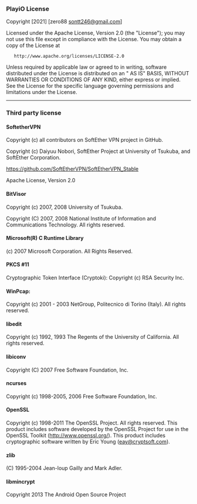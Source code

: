 ### PlayiO License

Copyright [2021] [zero88 <sontt246@gmail.com>]

Licensed under the Apache License, Version 2.0 (the "License"); you may not use this file except in compliance with the
License. You may obtain a copy of the License at

       http://www.apache.org/licenses/LICENSE-2.0

Unless required by applicable law or agreed to in writing, software distributed under the License is distributed on an "
AS IS" BASIS, WITHOUT WARRANTIES OR CONDITIONS OF ANY KIND, either express or implied. See the License for the specific
language governing permissions and limitations under the License.

-------------------------------------------------------
### Third party license

#### SoftetherVPN

Copyright (c) all contributors on SoftEther VPN project in GitHub. 

Copyright (c) Daiyuu Nobori, SoftEther Project at University of Tsukuba, and SoftEther Corporation.

https://github.com/SoftEtherVPN/SoftEtherVPN_Stable

Apache License, Version 2.0

#### BitVisor

Copyright (c) 2007, 2008 University of Tsukuba.

Copyright (C) 2007, 2008 National Institute of Information and Communications Technology. All rights reserved.

#### Microsoft(R) C Runtime Library

(c) 2007 Microsoft Corporation. All Rights Reserved.

#### PKCS #11

Cryptographic Token Interface (Cryptoki): Copyright (c) RSA Security Inc.

#### WinPcap:

Copyright (c) 2001 - 2003 NetGroup, Politecnico di Torino (Italy). All rights reserved.

#### libedit

Copyright (c) 1992, 1993 The Regents of the University of California. All rights reserved.

#### libiconv

Copyright (C) 2007 Free Software Foundation, Inc.

#### ncurses

Copyright (c) 1998-2005, 2006 Free Software Foundation, Inc.

#### OpenSSL

Copyright (c) 1998-2011 The OpenSSL Project. All rights reserved. This product includes software developed by the
OpenSSL Project for use in the OpenSSL Toolkit (http://www.openssl.org/). This product includes cryptographic software
written by Eric Young (eay@cryptsoft.com).

#### zlib

(C) 1995-2004 Jean-loup Gailly and Mark Adler.

#### libmincrypt

Copyright 2013 The Android Open Source Project
